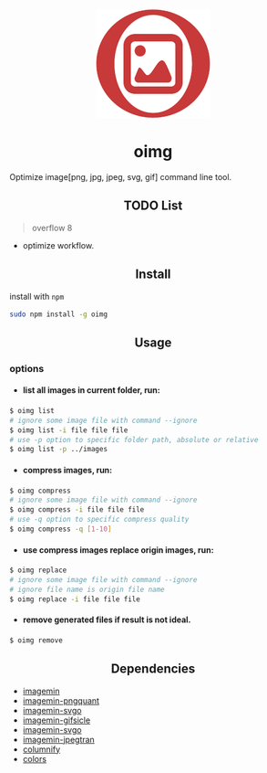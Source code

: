 <div align="center">
  <a href="https://github.com/woolson/oimg.git">
    <img width="200" height="190"
      src="./icon.png">
  </a>
  <h1 align="center">oimg</h1>
</div>

Optimize image[png, jpg, jpeg, svg, gif] command line tool.

<h2 align="center">TODO List</h2>

> overflow 8

- optimize workflow.

<h2 align="center">Install</h2>

install with `npm`

```bash
sudo npm install -g oimg
```

<h2 align="center">Usage</h2>

### options

- #### list all images in current folder, run:

```bash
$ oimg list
# ignore some image file with command --ignore
$ oimg list -i file file file
# use -p option to specific folder path, absolute or relative
$ oimg list -p ../images
```

- #### compress images, run:

```bash
$ oimg compress
# ignore some image file with command --ignore
$ oimg compress -i file file file
# use -q option to specific compress quality
$ oimg compress -q [1-10]
```

- #### use compress images replace origin images, run:

```bash
$ oimg replace
# ignore some image file with command --ignore
# ignore file name is origin file name
$ oimg replace -i file file file
```

- #### remove generated files if result is not ideal.

```bash
$ oimg remove
```

<h2 align="center">Dependencies</h2>

- [imagemin](https://github.com/imagemin/imagemin)
- [imagemin-pngquant](https://github.com/imagemin/imagemin-pngquant)
- [imagemin-svgo](https://github.com/imagemin/imagemin-svgo)
- [imagemin-gifsicle](https://github.com/imagemin/imagemin-gifsicle)
- [imagemin-svgo](https://github.com/imagemin/imagemin-svgo)
- [imagemin-jpegtran](https://github.com/imagemin/imagemin-jpegtran)
- [columnify](https://github.com/timoxley/columnify)
- [colors](https://github.com/Marak/colors.js)
